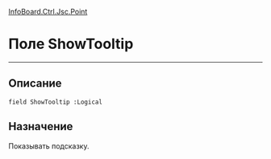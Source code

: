 ﻿---
Link: InfoBoard.Ctrl.Jsc.Point.@ShowTooltip
---

<!---  Навигация
[Имя проекта](#) :
-->
[InfoBoard.Ctrl.Jsc.Point](Default)

# Поле ShowTooltip
---

## Описание

    field ShowTooltip :Logical

<!--
## Аргументы{#Args}

### Аргумент1

Описание аргумента 1
-->

## Назначение

Показывать подсказку.

<!--
## Пример

    ShowTooltip...
-->

